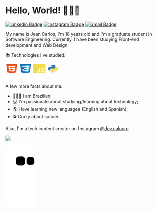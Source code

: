 # Hello, World! 👨🏻‍💻

[![Linkedin Badge](https://img.shields.io/badge/-LinkedIn-blue?style=flat-square&logo=Linkedin&logoColor=white&link=https://www.linkedin.com/in/jeancarlospaula/)](https://www.linkedin.com/in/jeancarlospaula/) [![Instagram Badge](https://img.shields.io/badge/-Instagram-violet?style=flat-square&logo=Instagram&logoColor=white&https://www.instagram.com/dev.calouro/)](https://www.instagram.com/dev.calouro/) [![Gmail Badge](https://img.shields.io/badge/-Gmail-red?style=flat-square&logo=Gmail&logoColor=white&link=mailto:jeandepaula294@gmail.com)](mailto:jeandepaula294@gmail.com)


My name is Jean Carlos, I'm 18 years old and I'm a graduate student in Software Engineering. Currently, I have been studying Front-end development and Web Design.

📚 Technologies I've studied:

<div style="display: inline_block">
  <img align="center" alt="HTML" height="30" width="40" src="https://raw.githubusercontent.com/devicons/devicon/master/icons/html5/html5-original.svg">
  <img align="center" alt="CSS" height="30" width="40" src="https://raw.githubusercontent.com/devicons/devicon/master/icons/css3/css3-original.svg">
  <img align="center" alt="Js" height="30" width="40" src="https://raw.githubusercontent.com/devicons/devicon/master/icons/javascript/javascript-plain.svg">
  <img align="center" alt="Python" height="30" width="40" src="https://raw.githubusercontent.com/devicons/devicon/master/icons/python/python-original.svg">
</div><br>

A few more facts about me:

- 🙋🏻‍♂️ I am Brazilian;
- 💻 I'm passionate about studying/learning about technology;
- 🌎 I love learning new languages (English and Spanish);
- ⚽ Crazy about soccer.

Also, I'm a tech content creator on Instagram [@dev.calouro](https://www.instagram.com/dev.calouro/)

  <img height="180em" src="https://github-readme-stats.vercel.app/api?username=jeancarlospaula&show_icons=true&theme=dracula&include_all_commits=true&count_private=true"/>
  
  ![Snake animation](https://github.com/rafaballerini/rafaballerini/blob/output/github-contribution-grid-snake.svg)
